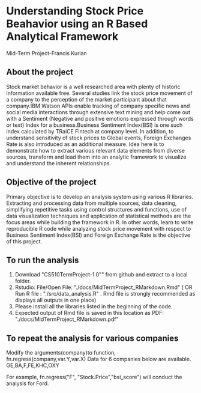 # Understanding Stock Price Beahavior using an R Based Analytical Framework
Mid-Term Project-Francis Kurian

## About the project
Stock market behavior is a well researched area with plenty of historic information available free. Several studies link the stock price movement of a company to the perception of the market participant about that company.IBM Watson APIs enable tracking of company specific news and social media interactions through extensive text mining and help come out with a Sentiment (Negative and positive emotions expressed through words or text) Index for a business.Business Sentiment Index(BSI) is one such index calculated by TRaiCE Fintech at company level. In addition, to understand  sensitivity of stock prices to Global events, Foreign Exchanges Rate is also introduced as an additional measure.  Idea here is to demonstrate how to extract various relevant data elements from diverse sources, transform and load them into an analytic framework to visualize and understand the inherent relationships.

## Objective of the project

Primary objective is to develop an analysis system using various R libraries. Extracting and processing data from multiple sources, data cleaning, simplifying repetitive tasks using control structures and functions, use of data visualization techniques and application of statistical methods  are the focus areas while building the framework in R. In other words, learn to write reproducible R code while analyzing stock price movement with respect to Business Sentiment Index(BSI) and Foreign Exchange Rate is the objective of this project.

## To run the analysis
1. Download "CS510TermProject-1.0"" from github and extract to a local folder.
2. Rstudio: File/Open File: "./docs/MidTermProject_RMarkdown.Rmd" ( OR Run R file : "./src/data_analysis.R" . Rmd file is strongly recommended as displays all outputs in one place)
3. Please install all the libraries listed in the beginning of the code.  
4. Expected output of Rmd file is saved in this location as PDF: "./docs/MidTermProject_RMarkdown.pdf"

## To repeat the analysis for various companies
Modify the arguments(company)to function, fn.regress(company,var.Y,var.X)
Data for 6 companies below are available. 
GE,BA,F,FE,KHC,OXY

For example, fn.regress("F", "Stock.Price","bsi_score") will conduct the analysis for Ford. 
